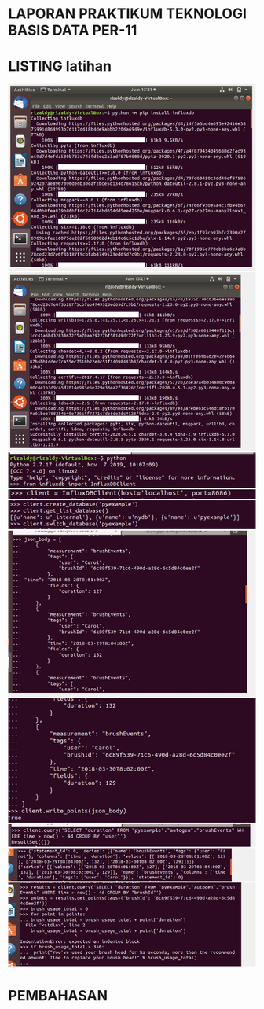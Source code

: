 # LAPORAN PRAKTIKUM TEKNOLOGI BASIS DATA PER-11

# LISTING latihan
![Gambar 1](gambar_1.jpg) ![Gambar 2](gambar_2.jpg) ![Gambar 3](gambar_3.jpg) ![Gambar 4](gambar_4.jpg) ![Gambar 5](gambar_5.jpg) 
![Gambar 6](gambar_6.jpg) ![Gambar 7](gambar_7.jpg) ![Gambar 8](gambar_8.jpg) ![Gambar 9](gambar_9.jpg) ![Gambar 10](gambar_10.jpg)


# PEMBAHASAN

